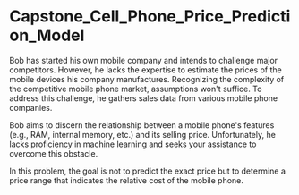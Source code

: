 # Capstone_Cell_Phone_Price_Prediction_Model
Bob has started his own mobile company and intends to challenge major competitors. However, he lacks the expertise to estimate the prices of the mobile devices his company manufactures. Recognizing the complexity of the competitive mobile phone market, assumptions won't suffice. To address this challenge, he gathers sales data from various mobile phone companies.

Bob aims to discern the relationship between a mobile phone's features (e.g., RAM, internal memory, etc.) and its selling price. Unfortunately, he lacks proficiency in machine learning and seeks your assistance to overcome this obstacle.

In this problem, the goal is not to predict the exact price but to determine a price range that indicates the relative cost of the mobile phone.
